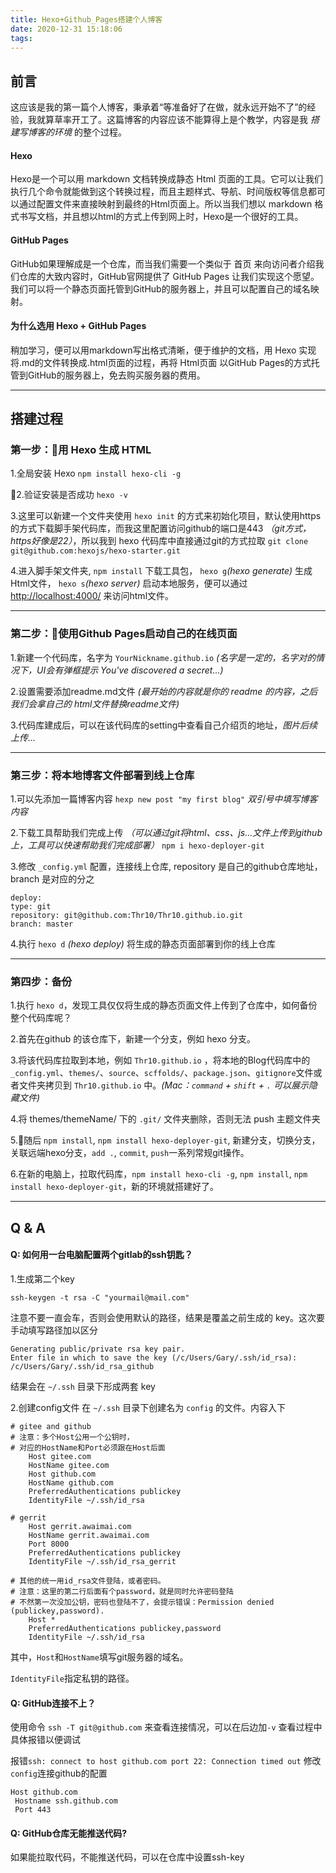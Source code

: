 ```yaml
---
title: Hexo+Github_Pages搭建个人博客
date: 2020-12-31 15:18:06
tags: 
---
```


## 前言
这应该是我的第一篇个人博客，秉承着“等准备好了在做，就永远开始不了”的经验，我就算草率开工了。这篇博客的内容应该不能算得上是个教学，内容是我 *搭建写博客的环境* 的整个过程。
#### Hexo
Hexo是一个可以用 markdown 文档转换成静态 Html 页面的工具。它可以让我们执行几个命令就能做到这个转换过程，而且主题样式、导航、时间版权等信息都可以通过配置文件来直接映射到最终的Html页面上。所以当我们想以 markdown 格式书写文档，并且想以html的方式上传到网上时，Hexo是一个很好的工具。
#### GitHub Pages
GitHub如果理解成是一个仓库，而当我们需要一个类似于 首页 来向访问者介绍我们仓库的大致内容时，GitHub官网提供了 GitHub Pages 让我们实现这个愿望。我们可以将一个静态页面托管到GitHub的服务器上，并且可以配置自己的域名映射。
#### 为什么选用 Hexo + GitHub Pages
稍加学习，便可以用markdown写出格式清晰，便于维护的文档，用 Hexo 实现将.md的文件转换成.html页面的过程，再将 Html页面 以GitHub Pages的方式托管到GitHub的服务器上，免去购买服务器的费用。

*****
## 搭建过程
### 第一步：用 Hexo 生成 HTML
1.全局安装 Hexo
`npm install hexo-cli -g`

2.验证安装是否成功
`hexo -v`

3.这里可以新建一个文件夹使用 `hexo init` 的方式来初始化项目，默认使用https的方式下载脚手架代码库，而我这里配置访问github的端口是443 *（git方式，https好像是22）*，所以我到 hexo 代码库中直接通过git的方式拉取
`git clone git@github.com:hexojs/hexo-starter.git`

4.进入脚手架文件夹, `npm install` 下载工具包， `hexo g`*(hexo generate)* 生成Html文件， `hexo s`*(hexo server)* 启动本地服务，便可以通过[http://localhost:4000/](http://localhost:4000/) 来访问html文件。

*****

### 第二步：使用Github Pages启动自己的在线页面
1.新建一个代码库，名字为 `YourNickname.github.io` *(名字是一定的，名字对的情况下，UI会有弹框提示 You've discovered a secret...)*

2.设置需要添加readme.md文件 *(最开始的内容就是你的 readme 的内容，之后我们会拿自己的  html文件替换readme文件)*

3.代码库建成后，可以在该代码库的setting中查看自己介绍页的地址，*图片后续上传...*

*****

### 第三步：将本地博客文件部署到线上仓库
1.可以先添加一篇博客内容
`hexp new post "my first blog"` *双引号中填写博客内容*

2.下载工具帮助我们完成上传 *（可以通过git将html、css、js...文件上传到github上，工具可以快速帮助我们完成部署）*
`npm i hexo-deployer-git`

3.修改 `_config.yml` 配置，连接线上仓库, repository 是自己的github仓库地址，branch 是对应的分之
``````
deploy:
type: git
repository: git@github.com:Thr10/Thr10.github.io.git
branch: master
``````

4.执行 `hexo d` *(hexo deploy)* 将生成的静态页面部署到你的线上仓库

*****

### 第四步：备份
1.执行 `hexo d`，发现工具仅仅将生成的静态页面文件上传到了仓库中，如何备份整个代码库呢？

2.首先在github 的该仓库下，新建一个分支，例如 hexo 分支。

3.将该代码库拉取到本地，例如 `Thr10.github.io` ，将本地的Blog代码库中的 `_config.yml`、`themes/`、`source`、`scffolds/`、`package.json`、`gitignore`文件或者文件夹拷贝到 `Thr10.github.io` 中。*(Mac：`command` + `shift` + `.` 可以展示隐藏文件)*

4.将 themes/themeName/ 下的 `.git/` 文件夹删除，否则无法 push 主题文件夹

5.随后 `npm install`, `npm install hexo-deployer-git`, 新建分支，切换分支，关联远端hexo分支，`add .`, `commit`, `push`一系列常规git操作。

6.在新的电脑上，拉取代码库，`npm install hexo-cli -g`, `npm install`, `npm install hexo-deployer-git`，新的环境就搭建好了。

*****


## Q & A
#### Q: 如何用一台电脑配置两个gitlab的ssh钥匙？
1.生成第二个key
``````
ssh-keygen -t rsa -C "yourmail@mail.com"
``````
注意不要一直会车，否则会使用默认的路径，结果是覆盖之前生成的 key。这次要手动填写路径加以区分
``````
Generating public/private rsa key pair.
Enter file in which to save the key (/c/Users/Gary/.ssh/id_rsa): /c/Users/Gary/.ssh/id_rsa_github
``````
结果会在 `~/.ssh` 目录下形成两套 key

2.创建config文件
在 `~/.ssh` 目录下创建名为 `config` 的文件。内容入下
``````
# gitee and github
# 注意：多个Host公用一个公钥时，
# 对应的HostName和Port必须跟在Host后面
    Host gitee.com
    HostName gitee.com
    Host github.com
    HostName github.com
    PreferredAuthentications publickey
    IdentityFile ~/.ssh/id_rsa

# gerrit
    Host gerrit.awaimai.com
    HostName gerrit.awaimai.com
    Port 8000
    PreferredAuthentications publickey
    IdentityFile ~/.ssh/id_rsa_gerrit

# 其他的统一用id_rsa文件登陆，或者密码。
# 注意：这里的第二行后面有个password，就是同时允许密码登陆
# 不然第一次没加公钥，密码也登陆不了，会提示错误：Permission denied (publickey,password).
    Host *
    PreferredAuthentications publickey,password
    IdentityFile ~/.ssh/id_rsa
``````
其中，`Host`和`HostName`填写git服务器的域名。

`IdentityFile`指定私钥的路径。


#### Q: GitHub连接不上？
使用命令 `ssh -T git@github.com` 来查看连接情况，可以在后边加`-v` 查看过程中具体报错以便调试

报错`ssh: connect to host github.com port 22: Connection timed out`
修改`config`连接github的配置
``````
Host github.com
 Hostname ssh.github.com
 Port 443
``````
#### Q: GitHub仓库无能推送代码?
如果能拉取代码，不能推送代码，可以在仓库中设置ssh-key













